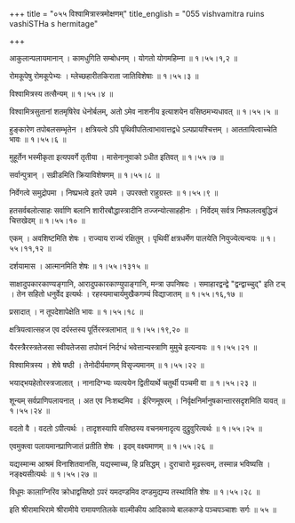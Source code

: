 +++
title = "०५५ विश्वामित्रास्त्रमोक्षणम्"
title_english = "055 vishvamitra ruins vashiSTHa s hermitage"

+++


आकुलान्पलायमानान् । कामधुगिति सम्बोधनम् । योगतो योगमहिम्ना  ॥  १।५५।१,२
 ॥   

  

रोमकूपेषु रोमकूपेभ्यः । म्लेच्छहारीतकिराता जातिविशेषाः  ॥  १।५५।३  ॥   

  

विश्वामित्रस्य तत्सैन्यम्  ॥  १।५५।४  ॥   

  

विश्वामित्रसुतानां शतमृषिरेव धेनोर्बलम्, अतो ऽमेव नाशनीय इत्याशयेन
वसिष्ठमभ्यधावत्  ॥  १।५५।५  ॥   

  

हुङ्कारेण तपोबलसम्भृतेन । क्षत्रियत्वे ऽपि पृथिवीपतित्वाभावात्तद्वधे
ऽल्पप्रायश्चित्तम् । आततायित्वाच्चेति भावः  ॥  १।५५।६  ॥   

  

मुहूर्तेन भस्मीकृता इत्यपवर्गे तृतीया । मासेनानुवाको ऽधीत इतिवत्  ॥ 
१।५५।७  ॥   

  

सर्वान्पुत्रान् । सव्रीडमिति क्रियाविशेषणम्  ॥  १।५५।८  ॥   

  

निर्वेगत्वे समुद्रोपमा । निष्प्रभत्वे इतरे उपमे । उपरक्तो राहुग्रस्तः  ॥ 
१।५५।९  ॥   

  

हतसर्वबलोत्साहः सर्वाणि बलानि शारीरबौद्धास्त्रादीनि तज्जन्योत्साहहीनः ।
निर्वेदम् सर्वत्र निष्फलत्वबुद्धिजं चित्तखेदम्  ॥  १।५५।१०  ॥   

  

एकम् । अवशिष्टमिति शेषः । राज्याय राज्यं रक्षितुम् । पृथिवीं
क्षत्रधर्मेण पालयेति नियुज्येत्यन्वयः  ॥  १।५५।११,१२  ॥   

  

दर्शयामास । आत्मानमिति शेषः  ॥  १।५५।१३१५  ॥   

  

साक्षादुपकारकाण्यङ्गानि, आरादुपकारकाण्युपाङ्गानि, मन्त्रा उपनिषदः ।
समाहारद्वन्द्वे "द्वन्द्वाच्चुद्" इति टच् । तेन सहितो धनुर्वेद इत्यर्थः
। रहस्यमाचार्यमुखैकगम्यं विद्याजातम्  ॥  १।५५।१६,१७  ॥   

  

प्रसादात् । न तूपदेशापेक्षेति भावः  ॥  १।५५।१८  ॥   

  

क्षत्रियत्वात्सहज एव दर्पस्तस्य पूर्तिरस्त्रलाभात्  ॥  १।५५।१९,२०  ॥   

  

यैरस्त्रैरस्त्रतेजसा स्वीयतेजसा तपोवनं निर्दग्धं भवेत्तान्यस्त्राणि
मुमुचे इत्यन्वयः  ॥  १।५५।२१  ॥   

  

विश्वामित्रस्य । शेषे षष्ठी । तेनोदीर्यमाणम् विसृज्यमानम्  ॥  १।५५।२२
 ॥   

  

भयाद्भयहेतोरस्त्रजालात् । नानादिग्भ्यः व्यत्ययेन द्वितीयार्थे चतुर्थी
पञ्चमी वा  ॥  १।५५।२३  ॥   

  

शून्यम् सर्वप्राणिपलायनात् । अत एव निःशब्दमिव । ईरिणमूषरम् ।
निर्वृक्षनिर्मानुषकान्तारसदृशमिति यावत्  ॥  १।५५।२४  ॥   

  

वदतो वै । वदतो ऽपीत्यर्थः । तादृशस्यापि वसिष्ठस्य वचनमनादृत्य
दुद्रुवुरित्यर्थः  ॥  १।५५।२५  ॥   

  

एवमुक्त्वा पलायमानप्राणिजातं प्रतीति शेषः । इदम् वक्ष्यमाणम्  ॥  १।५५।२६
 ॥   

  

यद्यस्मान्म आश्रमं विनाशितवानसि, यद्यस्माच्च, हि प्रसिद्धम् । दुराचारो
मूढस्त्वम्, तस्मान्न भविष्यसि । नङ्क्ष्यसीत्यर्थः  ॥  १।५५।२७  ॥   

  

विधूमः कालाग्निरिव क्रोधाद्वसिष्ठो ऽपरं यमदण्डमिव दण्डमुद्यम्य तस्थाविति
शेषः  ॥  १।५५।२८  ॥   

  

इति श्रीरामाभिरामे श्रीरामीये रामायणतिलके वाल्मीकीय आदिकाव्ये बालकाण्डे
पञ्चपञ्चाशः सर्गः  ॥  ५५  ॥   

  


